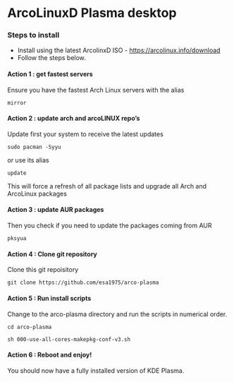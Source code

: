 # ArcoLinuxD Plasma desktop

### Steps to install
- Install using the latest ArcolinxD ISO - https://arcolinux.info/download
- Follow the steps below.

#### Action 1 : get fastest servers
Ensure you have the fastest Arch Linux servers with the alias

`mirror`

#### Action 2 : update arch and arcoLINUX repo’s
Update first your system to receive the latest updates

`sudo pacman -Syyu`

or use its alias

`update`

This will force a refresh of all package lists and upgrade all Arch and ArcoLinux packages

#### Action 3 : update AUR packages
Then you check if you need to update the packages coming from AUR

`pksyua`

#### Action 4 : Clone git repository
Clone this git repoisitory

`git clone https://github.com/esa1975/arco-plasma`

#### Action 5 : Run install scripts
Change to the arco-plasma directory and run the scripts in numerical order.

`cd arco-plasma`

`sh 000-use-all-cores-makepkg-conf-v3.sh`

#### Action 6 : Reboot and enjoy!
You should now have a fully installed version of KDE Plasma.
